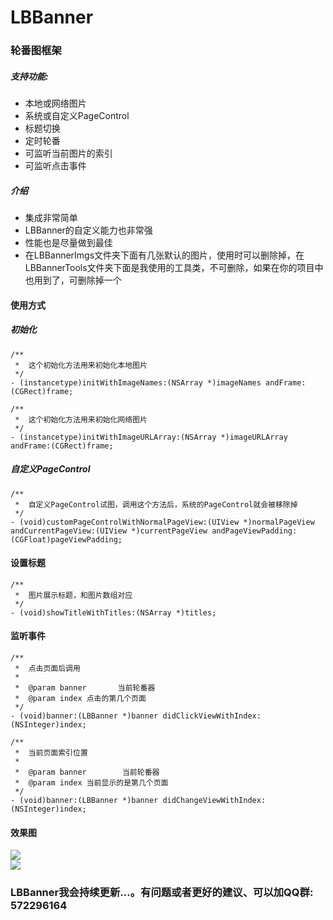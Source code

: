 # LBBanner

### 轮番图框架
##### 支持功能:
- 本地或网络图片
- 系统或自定义PageControl
- 标题切换
- 定时轮番
- 可监听当前图片的索引
- 可监听点击事件

##### 介绍
- 集成非常简单
- LBBanner的自定义能力也非常强
- 性能也是尽量做到最佳
- 在LBBannerImgs文件夹下面有几张默认的图片，使用时可以删除掉，在LBBannerTools文件夹下面是我使用的工具类，不可删除，如果在你的项目中也用到了，可删除掉一个

#### 使用方式
##### 初始化
```OBJC
/**
 *  这个初始化方法用来初始化本地图片
 */
- (instancetype)initWithImageNames:(NSArray *)imageNames andFrame:(CGRect)frame;

/**
 *  这个初始化方法用来初始化网络图片
 */
- (instancetype)initWithImageURLArray:(NSArray *)imageURLArray andFrame:(CGRect)frame;
```
##### 自定义PageControl
```OBJC
/**
 *  自定义PageControl试图，调用这个方法后，系统的PageControl就会被移除掉
 */
- (void)customPageControlWithNormalPageView:(UIView *)normalPageView andCurrentPageView:(UIView *)currentPageView andPageViewPadding:(CGFloat)pageViewPadding;
```

#### 设置标题
```OBJC
/**
 *  图片展示标题，和图片数组对应
 */
- (void)showTitleWithTitles:(NSArray *)titles;
```
#### 监听事件
```OBJC
/**
 *  点击页面后调用
 *
 *  @param banner       当前轮番器
 *  @param index 点击的第几个页面
 */
- (void)banner:(LBBanner *)banner didClickViewWithIndex:(NSInteger)index;

/**
 *  当前页面索引位置
 *
 *  @param banner        当前轮番器
 *  @param index 当前显示的是第几个页面
 */
- (void)banner:(LBBanner *)banner didChangeViewWithIndex:(NSInteger)index;
```
#### 效果图
![](http://i1.piimg.com/567571/bc34512adce65fa6.gif)    
![](http://i1.piimg.com/567571/5911f3d547f7f35b.gif)
### LBBanner我会持续更新...。有问题或者更好的建议、可以加QQ群: 572296164

